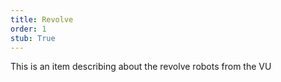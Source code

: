 ```yaml
---
title: Revolve
order: 1
stub: True
---
```


This is an item describing about the revolve robots from the VU

